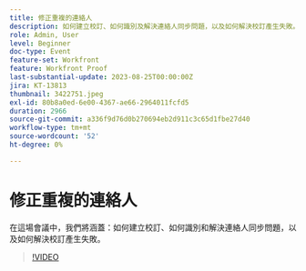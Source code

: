 ```yaml
---
title: 修正重複的連絡人
description: 如何建立校訂、如何識別及解決連絡人同步問題，以及如何解決校訂產生失敗。
role: Admin, User
level: Beginner
doc-type: Event
feature-set: Workfront
feature: Workfront Proof
last-substantial-update: 2023-08-25T00:00:00Z
jira: KT-13813
thumbnail: 3422751.jpeg
exl-id: 80b8a0ed-6e00-4367-ae66-2964011fcfd5
duration: 2966
source-git-commit: a336f9d76d0b270694eb2d911c3c65d1fbe27d40
workflow-type: tm+mt
source-wordcount: '52'
ht-degree: 0%

---
```


# 修正重複的連絡人

在這場會議中，我們將涵蓋：如何建立校訂、如何識別和解決連絡人同步問題，以及如何解決校訂產生失敗。

>[!VIDEO](https://video.tv.adobe.com/v/3422751/?learn=on)
